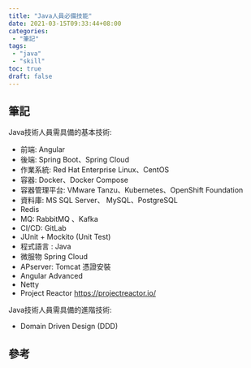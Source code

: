 ```yaml
---
title: "Java人員必備技能"
date: 2021-03-15T09:33:44+08:00
categories:
 - "筆記"
tags:
 - "java"
 - "skill"
toc: true
draft: false
---
```


## 筆記
<!-- 簡介 -->
<!--more-->


Java技術人員需具備的基本技術:

- 前端: Angular
- 後端: Spring Boot、Spring Cloud
- 作業系統: Red Hat Enterprise Linux、CentOS
- 容器: Docker、Docker Compose
- 容器管理平台: VMware Tanzu、Kubernetes、OpenShift Foundation
- 資料庫: MS SQL Server、 MySQL、PostgreSQL
- Redis
- MQ: RabbitMQ 、Kafka
- CI/CD: GitLab
- JUnit + Mockito (Unit Test)	
- 程式語言 : Java 
- 微服物 Spring Cloud		
- APserver: Tomcat 憑證安裝				
- Angular Advanced	
- Netty			
- Project Reactor  https://projectreactor.io/ 			
		
Java技術人員需具備的進階技術:
- Domain Driven Design (DDD)		



## 參考

